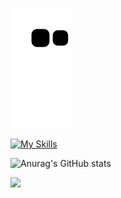 ![Snake animation](https://github.com/karmugilen/karmugilen/blob/output/github-contribution-grid-snake.svg)

[![My Skills](https://skillicons.dev/icons?i=python,kotlin,nodejs,figma,androidstudio,flask,git,neovim,netlify,opencv,ps,pr,rasberrypi,&theme=dark)](https://skillicons.dev)

![Anurag's GitHub stats](https://github-readme-stats.vercel.app/api?username=karmugilen&show_icons=true&theme=transparent)

![](https://komarev.com/ghpvc/?username=your-karmugilen&color=grey)
